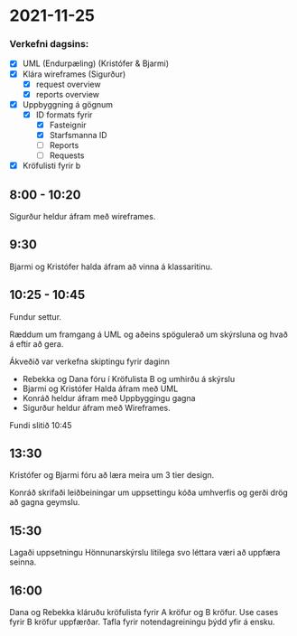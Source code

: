 # 2021-11-25

### Verkefni dagsins:
- [X] UML (Endurpæling) (Kristófer & Bjarmi)
- [x] Klára wireframes (Sigurður)
  - [x] request overview
  - [x] reports overview
- [x] Uppbyggning á gögnum
  - [x] ID formats fyrir
    - [x] Fasteignir
    - [x] Starfsmanna ID
    - [ ] Reports
    - [ ] Requests
- [x] Kröfulisti fyrir b

## 8:00 - 10:20
Sigurður heldur áfram með wireframes.

## 9:30 
Bjarmi og Kristófer halda áfram að vinna á klassaritinu.

## 10:25 - 10:45
Fundur settur.

Ræddum um framgang á UML og aðeins spögulerað um skýrsluna og hvað á eftir að gera.

Ákveðið var verkefna skiptingu fyrir daginn

* Rebekka og Dana fóru í Kröfulista B og umhirðu á skýrslu
* Bjarmi og Kristófer Halda áfram með UML
* Konráð heldur áfram með Uppbyggingu gagna
* Sigurður heldur áfram með Wireframes.

Fundi slitið 10:45

## 13:30
Kristófer og Bjarmi fóru að læra meira um 3 tier design. 

Konráð skrifaði leiðbeiningar um uppsettingu kóða umhverfis og gerði drög að gagna geymslu.


## 15:30
Lagaði uppsetningu Hönnunarskýrslu lítilega svo léttara væri að uppfæra seinna.

## 16:00
Dana og Rebekka kláruðu kröfulista fyrir A kröfur og B kröfur.
Use cases fyrir B kröfur uppfærðar.
Tafla fyrir notendagreiningu þýdd yfir á ensku. 
